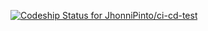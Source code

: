 [![Codeship Status for JhonniPinto/ci-cd-test](https://app.codeship.com/projects/b15b0de0-eba3-0137-9381-76c55e0078a1/status?branch=master)](https://app.codeship.com/projects/374446)